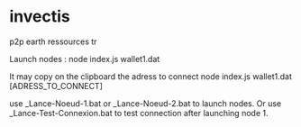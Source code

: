 # invectis
p2p earth ressources tr

Launch nodes :
node index.js wallet1.dat

It may copy on the clipboard the adress to connect 
node index.js wallet1.dat [ADRESS_TO_CONNECT]

use _Lance-Noeud-1.bat or _Lance-Noeud-2.bat to launch nodes. Or use _Lance-Test-Connexion.bat to test connection after launching node 1.

